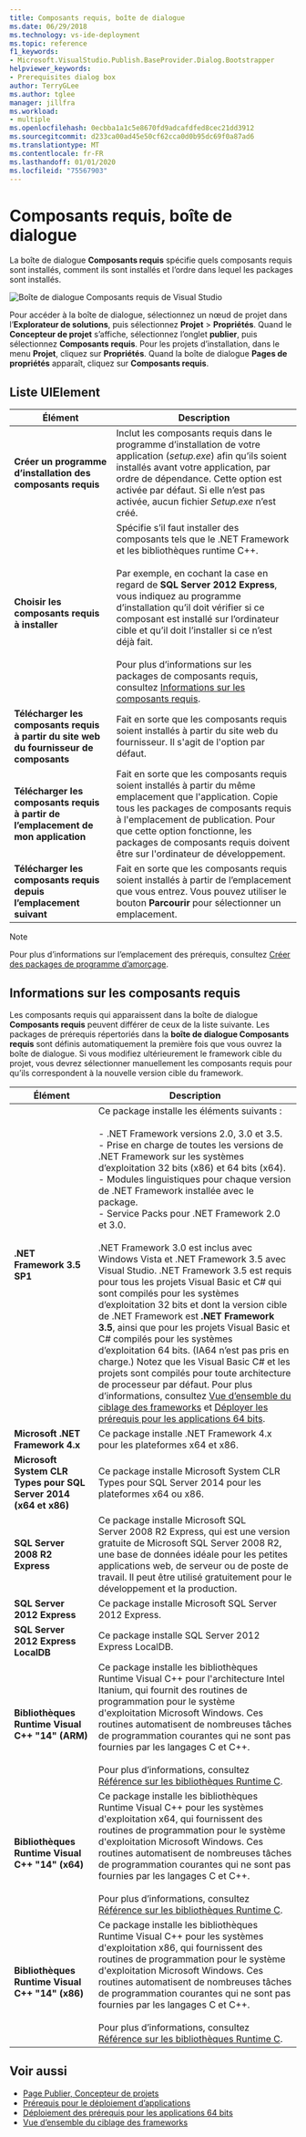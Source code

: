 ```yaml
---
title: Composants requis, boîte de dialogue
ms.date: 06/29/2018
ms.technology: vs-ide-deployment
ms.topic: reference
f1_keywords:
- Microsoft.VisualStudio.Publish.BaseProvider.Dialog.Bootstrapper
helpviewer_keywords:
- Prerequisites dialog box
author: TerryGLee
ms.author: tglee
manager: jillfra
ms.workload:
- multiple
ms.openlocfilehash: 0ecbba1a1c5e8670fd9adcafdfed8cec21dd3912
ms.sourcegitcommit: d233ca00ad45e50cf62cca0d0b95dc69f0a87ad6
ms.translationtype: MT
ms.contentlocale: fr-FR
ms.lasthandoff: 01/01/2020
ms.locfileid: "75567903"
---
```

# <a name="prerequisites-dialog-box"></a>Composants requis, boîte de dialogue

La boîte de dialogue **Composants requis** spécifie quels composants requis sont installés, comment ils sont installés et l’ordre dans lequel les packages sont installés.

![Boîte de dialogue Composants requis de Visual Studio](media/prerequisites-dialog-box.png)

Pour accéder à la boîte de dialogue, sélectionnez un nœud de projet dans l’**Explorateur de solutions**, puis sélectionnez **Projet** > **Propriétés**. Quand le **Concepteur de projet** s’affiche, sélectionnez l’onglet **publier**, puis sélectionnez **Composants requis**. Pour les projets d’installation, dans le menu **Projet**, cliquez sur **Propriétés**. Quand la boîte de dialogue **Pages de propriétés** apparaît, cliquez sur **Composants requis**.

## <a name="uielement-list"></a>Liste UIElement

|Élément|Description|
|-------------|-----------------|
|**Créer un programme d’installation des composants requis**|Inclut les composants requis dans le programme d’installation de votre application (*setup.exe*) afin qu’ils soient installés avant votre application, par ordre de dépendance. Cette option est activée par défaut. Si elle n’est pas activée, aucun fichier *Setup.exe* n’est créé.|
|**Choisir les composants requis à installer**|Spécifie s’il faut installer des composants tels que le .NET Framework et les bibliothèques runtime C++.<br /><br />Par exemple, en cochant la case en regard de **SQL Server 2012 Express**, vous indiquez au programme d’installation qu’il doit vérifier si ce composant est installé sur l’ordinateur cible et qu’il doit l’installer si ce n’est déjà fait.<br /><br />Pour plus d’informations sur les packages de composants requis, consultez [Informations sur les composants requis](#prerequisites-information).|
|**Télécharger les composants requis à partir du site web du fournisseur de composants**|Fait en sorte que les composants requis soient installés à partir du site web du fournisseur. Il s'agit de l'option par défaut.|
|**Télécharger les composants requis à partir de l’emplacement de mon application**|Fait en sorte que les composants requis soient installés à partir du même emplacement que l'application. Copie tous les packages de composants requis à l'emplacement de publication. Pour que cette option fonctionne, les packages de composants requis doivent être sur l'ordinateur de développement.|
|**Télécharger les composants requis depuis l’emplacement suivant**|Fait en sorte que les composants requis soient installés à partir de l’emplacement que vous entrez. Vous pouvez utiliser le bouton **Parcourir** pour sélectionner un emplacement.|

> [!NOTE]
> Pour plus d’informations sur l’emplacement des prérequis, consultez [Créer des packages de programme d’amorçage](../../deployment/creating-bootstrapper-packages.md#create-custom-bootstrapper-packages).

## <a name="prerequisites-information"></a>Informations sur les composants requis

Les composants requis qui apparaissent dans la boîte de dialogue **Composants requis** peuvent différer de ceux de la liste suivante. Les packages de prérequis répertoriés dans la **boîte de dialogue Composants requis** sont définis automatiquement la première fois que vous ouvrez la boîte de dialogue. Si vous modifiez ultérieurement le framework cible du projet, vous devrez sélectionner manuellement les composants requis pour qu’ils correspondent à la nouvelle version cible du framework.

|Élément|Description|
|-------------|-----------------|
|**.NET Framework 3.5 SP1**|Ce package installe les éléments suivants :<br /><br /> - .NET Framework versions 2.0, 3.0 et 3.5.<br />- Prise en charge de toutes les versions de .NET Framework sur les systèmes d’exploitation 32 bits (x86) et 64 bits (x64).<br />- Modules linguistiques pour chaque version de .NET Framework installée avec le package.<br />- Service Packs pour .NET Framework 2.0 et 3.0.<br /><br /> .NET Framework 3.0 est inclus avec Windows Vista et .NET Framework 3.5 avec Visual Studio. .NET Framework 3.5 est requis pour tous les projets Visual Basic et C# qui sont compilés pour les systèmes d’exploitation 32 bits et dont la version cible de .NET Framework est **.NET Framework 3.5**, ainsi que pour les projets Visual Basic et C# compilés pour les systèmes d’exploitation 64 bits. (IA64 n’est pas pris en charge.) Notez que les Visual Basic C# et les projets sont compilés pour toute architecture de processeur par défaut. Pour plus d’informations, consultez [Vue d’ensemble du ciblage des frameworks](../../ide/visual-studio-multi-targeting-overview.md) et [Déployer les prérequis pour les applications 64 bits](../../deployment/deploying-prerequisites-for-64-bit-applications.md).|
|**Microsoft .NET Framework 4.x**|Ce package installe .NET Framework 4.x pour les plateformes x64 et x86.|
|**Microsoft System CLR Types pour SQL Server 2014 (x64 et x86)**|Ce package installe Microsoft System CLR Types pour SQL Server 2014 pour les plateformes x64 ou x86.|
|**SQL Server 2008 R2 Express**|Ce package installe Microsoft SQL Server 2008 R2 Express, qui est une version gratuite de Microsoft SQL Server 2008 R2, une base de données idéale pour les petites applications web, de serveur ou de poste de travail. Il peut être utilisé gratuitement pour le développement et la production.|
|**SQL Server 2012 Express**|Ce package installe Microsoft SQL Server 2012 Express.|
|**SQL Server 2012 Express LocalDB**|Ce package installe SQL Server 2012 Express LocalDB.|
|**Bibliothèques Runtime Visual C++ "14" (ARM)**|Ce package installe les bibliothèques Runtime Visual C++ pour l'architecture Intel Itanium, qui fournit des routines de programmation pour le système d'exploitation Microsoft Windows. Ces routines automatisent de nombreuses tâches de programmation courantes qui ne sont pas fournies par les langages C et C++.<br /><br /> Pour plus d’informations, consultez [Référence sur les bibliothèques Runtime C](/cpp/c-runtime-library/c-run-time-library-reference).|
|**Bibliothèques Runtime Visual C++ "14" (x64)**|Ce package installe les bibliothèques Runtime Visual C++ pour les systèmes d'exploitation x64, qui fournissent des routines de programmation pour le système d'exploitation Microsoft Windows. Ces routines automatisent de nombreuses tâches de programmation courantes qui ne sont pas fournies par les langages C et C++.<br /><br /> Pour plus d’informations, consultez [Référence sur les bibliothèques Runtime C](/cpp/c-runtime-library/c-run-time-library-reference).|
|**Bibliothèques Runtime Visual C++ "14" (x86)**|Ce package installe les bibliothèques Runtime Visual C++ pour les systèmes d'exploitation x86, qui fournissent des routines de programmation pour le système d'exploitation Microsoft Windows. Ces routines automatisent de nombreuses tâches de programmation courantes qui ne sont pas fournies par les langages C et C++.<br /><br /> Pour plus d’informations, consultez [Référence sur les bibliothèques Runtime C](/cpp/c-runtime-library/c-run-time-library-reference).|

## <a name="see-also"></a>Voir aussi

- [Page Publier, Concepteur de projets](../../ide/reference/publish-page-project-designer.md)
- [Prérequis pour le déploiement d’applications](../../deployment/application-deployment-prerequisites.md)
- [Déploiement des prérequis pour les applications 64 bits](../../deployment/deploying-prerequisites-for-64-bit-applications.md)
- [Vue d’ensemble du ciblage des frameworks](../../ide/visual-studio-multi-targeting-overview.md)
